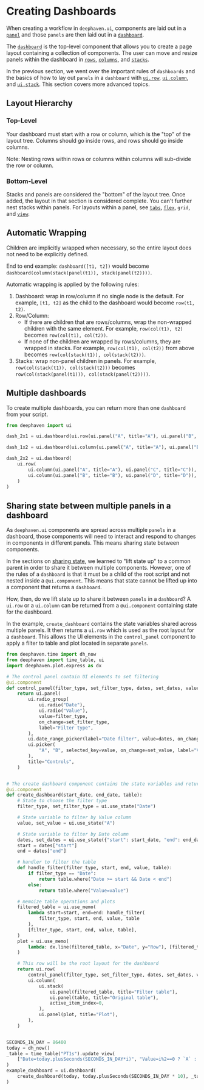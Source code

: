 # Creating Dashboards

When creating a workflow in `deephaven.ui`, components are laid out in a [`panel`](../components/panel.md) and those `panels` are then laid out in a [`dashboard`](../components/dashboard.md).

The [`dashboard`](../components/dashboard.md) is the top-level component that allows you to create a page layout containing a collection of components. The user can move and resize panels within the dashboard in [`rows`](../components/dashboard.md#row-api-reference), [`columns`](../components/dashboard.md#column-api-reference), and [`stacks`](../components/dashboard.md#stack-api-reference).

In the previous section, we went over the important rules of `dashboards` and the basics of how to lay out `panels` in a `dashboard` with [`ui.row`](../components/dashboard.md#row-api-reference), [`ui.column`](../components/dashboard.md#column-api-reference), and [`ui.stack`](../components/dashboard.md#stack-api-reference). This section covers more advanced topics.

## Layout Hierarchy

### Top-Level

Your dashboard must start with a row or column, which is the "top" of the layout tree. Columns should go inside rows, and rows should go inside columns.

Note: Nesting rows within rows or columns within columns will sub-divide the row or column.

### Bottom-Level

Stacks and panels are considered the "bottom" of the layout tree. Once added, the layout in that section is considered complete. You can't further nest stacks within panels. For layouts within a panel, see [`tabs`](../components/tabs.md), [`flex`](../components/flex.md), `grid`, and [`view`](../components/view.md).

## Automatic Wrapping

Children are implicitly wrapped when necessary, so the entire layout does not need to be explicitly defined.

End to end example: `dashboard([t1, t2])` would become `dashboard(column(stack(panel(t1)), stack(panel(t2))))`.

Automatic wrapping is applied by the following rules:

1. Dashboard: wrap in row/column if no single node is the default. For example, `[t1, t2]` as the child to the dashboard would become `row(t1, t2)`.
2. Row/Column:
   - If there are children that are rows/columns, wrap the non-wrapped children with the same element. For example, `row(col(t1), t2)` becomes `row(col(t1), col(t2))`.
   - If none of the children are wrapped by rows/columns, they are wrapped in stacks. For example, `row(col(t1), col(t2))` from above becomes `row(col(stack(t1)), col(stack(t2)))`.
3. Stacks: wrap non-panel children in panels. For example, `row(col(stack(t1)), col(stack(t2)))` becomes `row(col(stack(panel(t1))), col(stack(panel(t2))))`.

## Multiple dashboards

To create multiple dashboards, you can return more than one `dashboard` from your script.

```python order=dash_2x1,dash_1x2,dash_2x2
from deephaven import ui

dash_2x1 = ui.dashboard(ui.row(ui.panel("A", title="A"), ui.panel("B", title="B")))

dash_1x2 = ui.dashboard(ui.column(ui.panel("A", title="A"), ui.panel("B", title="B")))

dash_2x2 = ui.dashboard(
    ui.row(
        ui.column(ui.panel("A", title="A"), ui.panel("C", title="C")),
        ui.column(ui.panel("B", title="B"), ui.panel("D", title="D")),
    )
)
```

## Sharing state between multiple panels in a dashboard

As `deephaven.ui` components are spread across multiple `panels` in a dashboard, those components will need to interact and respond to changes in components in different panels. This means sharing state between components.

In the sections on [sharing state](../managing-state/share-state-between-components.md), we learned to "lift state up" to a common parent in order to share it between multiple components. However, one of the rules of a `dashboard` is that it must be a child of the root script and not nested inside a `@ui.component`. This means that state cannot be lifted up into a component that returns a `dashboard`.

How, then, do we lift state up to share it between `panels` in a `dashboard`? A `ui.row` or a `ui.column` can be returned from a `@ui.component` containing state for the dashboard.

In the example, `create_dashboard` contains the state variables shared across multiple panels. It then returns a `ui.row` which is used as the root layout for a `dashboard`. This allows the UI elements in the `control_panel` component to apply a filter to table and plot located in separate `panels`.

```python order=example_dashboard,_time_table
from deephaven.time import dh_now
from deephaven import time_table, ui
import deephaven.plot.express as dx

# The control panel contain UI elements to set filtering
@ui.component
def control_panel(filter_type, set_filter_type, dates, set_dates, value, set_value):
    return ui.panel(
        ui.radio_group(
            ui.radio("Date"),
            ui.radio("Value"),
            value=filter_type,
            on_change=set_filter_type,
            label="Filter type",
        ),
        ui.date_range_picker(label="Date filter", value=dates, on_change=set_dates),
        ui.picker(
            "A", "B", selected_key=value, on_change=set_value, label="Value filter"
        ),
        title="Controls",
    )


# The create dashboard component contains the state variables and returns the ui.row
@ui.component
def create_dashboard(start_date, end_date, table):
    # State to choose the filter type
    filter_type, set_filter_type = ui.use_state("Date")

    # State variable to filter by Value column
    value, set_value = ui.use_state("A")

    # State variable to filter by Date column
    dates, set_dates = ui.use_state({"start": start_date, "end": end_date})
    start = dates["start"]
    end = dates["end"]

    # handler to filter the table
    def handle_filter(filter_type, start, end, value, table):
        if filter_type == "Date":
            return table.where("Date >= start && Date < end")
        else:
            return table.where("Value=value")

    # memoize table operations and plots
    filtered_table = ui.use_memo(
        lambda start=start, end=end: handle_filter(
            filter_type, start, end, value, table
        ),
        [filter_type, start, end, value, table],
    )
    plot = ui.use_memo(
        lambda: dx.line(filtered_table, x="Date", y="Row"), [filtered_table]
    )

    # This row will be the root layout for the dashboard
    return ui.row(
        control_panel(filter_type, set_filter_type, dates, set_dates, value, set_value),
        ui.column(
            ui.stack(
                ui.panel(filtered_table, title="Filter table"),
                ui.panel(table, title="Original table"),
                active_item_index=0,
            ),
            ui.panel(plot, title="Plot"),
        ),
    )


SECONDS_IN_DAY = 86400
today = dh_now()
_table = time_table("PT1s").update_view(
    ["Date=today.plusSeconds(SECONDS_IN_DAY*i)", "Value=i%2==0 ? `A` : `B`", "Row=i"]
)
example_dashboard = ui.dashboard(
    create_dashboard(today, today.plusSeconds(SECONDS_IN_DAY * 10), _table)
)
```
